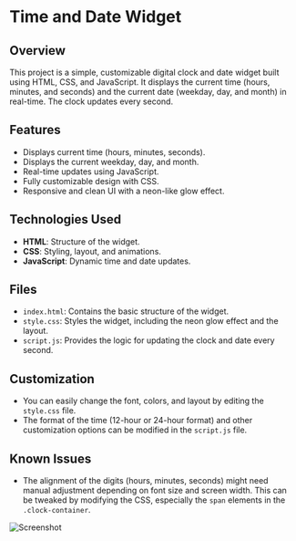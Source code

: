 # Time and Date Widget

## Overview

This project is a simple, customizable digital clock and date widget built using HTML, CSS, and JavaScript. It displays the current time (hours, minutes, and seconds) and the current date (weekday, day, and month) in real-time. The clock updates every second.

## Features

- Displays current time (hours, minutes, seconds).
- Displays the current weekday, day, and month.
- Real-time updates using JavaScript.
- Fully customizable design with CSS.
- Responsive and clean UI with a neon-like glow effect.

## Technologies Used

- **HTML**: Structure of the widget.
- **CSS**: Styling, layout, and animations.
- **JavaScript**: Dynamic time and date updates.

## Files

- `index.html`: Contains the basic structure of the widget.
- `style.css`: Styles the widget, including the neon glow effect and the layout.
- `script.js`: Provides the logic for updating the clock and date every second.

## Customization

- You can easily change the font, colors, and layout by editing the `style.css` file.
- The format of the time (12-hour or 24-hour format) and other customization options can be modified in the `script.js` file.

## Known Issues

- The alignment of the digits (hours, minutes, seconds) might need manual adjustment depending on font size and screen width. This can be tweaked by modifying the CSS, especially the `span` elements in the `.clock-container`.



![Screenshot](https://github.com/user-attachments/assets/e1d2612b-a766-4a7e-89d9-a5a1d13d9314)

